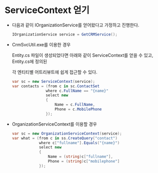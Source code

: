 # ServiceContext 얻기

* 다음과 같이 IOrganizationService를 얻어왔다고 가정하고 진행한다.

  ```c#
  IOrganizationService service = GetCRMService();
  ```

* CrmSvcUtil.exe를 이용한 경우

  Entity.cs 파일이 생성되었다면 아래와 같이 ServiceContext를 얻을 수 있고, Entity.cs에 정의된 

  각 엔티티별 어트리뷰트에 쉽게 접근할 수 있다.

  ```c#
  var sc = new ServiceContext(service);
  var contacts = (from c in sc.ContactSet
                 where c.FullName == "{name}"
                 select new
                 {
                     Name = c.FullName,
                     Phone = c.MobilePhone
                 });
  ```

* OrganizationServiceContext를 이용할 경우

  ```c#
  var sc = new OrganizationServiceContext(service);
  var what = (from c in ss.CreateQuery("contact")
              where c["fullname"].Equals("{name}")
              select new
              {
                  Name = (string)c["fullname"],
                  Phone = (string)c["mobilephone"]
              });
  ```

  